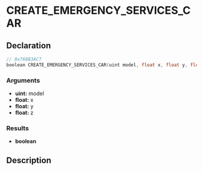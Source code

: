 # CREATE_EMERGENCY_SERVICES_CAR

## Declaration
```cpp
// 0x768B3AC7
boolean CREATE_EMERGENCY_SERVICES_CAR(uint model, float x, float y, float z);
```

### Arguments
- **uint:** model
- **float:** x
- **float:** y
- **float:** z

### Results
- **boolean**

## Description
